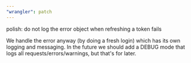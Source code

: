 ```yaml
---
"wrangler": patch
---
```


polish: do not log the error object when refreshing a token fails

We handle the error anyway (by doing a fresh login) which has its own logging and messaging. In the future we should add a DEBUG mode that logs all requests/errors/warnings, but that's for later.
